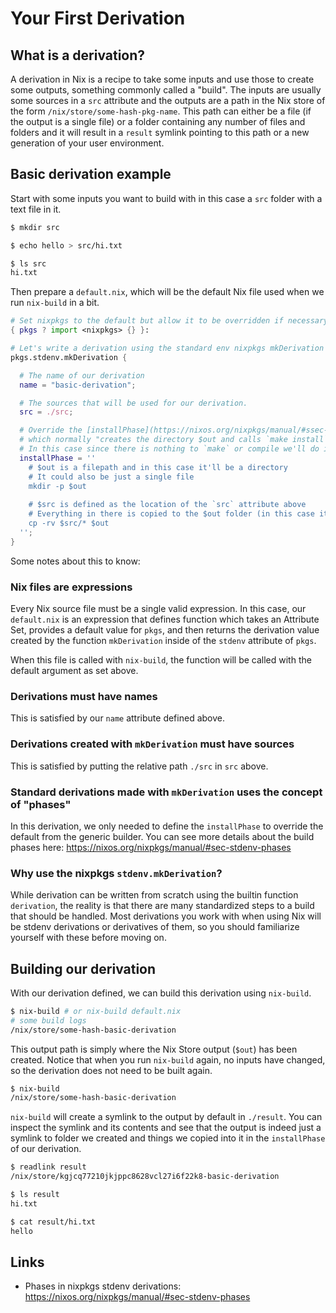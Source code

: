 # Your First Derivation

## What is a derivation?

A derivation in Nix is a recipe to take some inputs and use those to create some outputs, something commonly called a "build". The inputs are usually some sources in a `src` attribute and the outputs are a path in the Nix store of the form `/nix/store/some-hash-pkg-name`. This path can either be a file (if the output is a single file) or a folder containing any number of files and folders and it will result in a `result` symlink pointing to this path or a new generation of your user environment.

## Basic derivation example

Start with some inputs you want to build with in this case a `src` folder with a text file in it.

```bash
$ mkdir src

$ echo hello > src/hi.txt

$ ls src
hi.txt
```

Then prepare a `default.nix`, which will be the default Nix file used when we run `nix-build` in a bit.

```nix
# Set nixpkgs to the default but allow it to be overridden if necessary
{ pkgs ? import <nixpkgs> {} }:

# Let's write a derivation using the standard env nixpkgs mkDerivation function
pkgs.stdenv.mkDerivation {

  # The name of our derivation
  name = "basic-derivation";

  # The sources that will be used for our derivation.
  src = ./src;

  # Override the [installPhase](https://nixos.org/nixpkgs/manual/#ssec-install-phase) 
  # which normally "creates the directory $out and calls `make install`"
  # In this case since there is nothing to `make` or compile we'll do it ourselves
  installPhase = ''
    # $out is a filepath and in this case it'll be a directory
    # It could also be just a single file
    mkdir -p $out
    
    # $src is defined as the location of the `src` attribute above
    # Everything in there is copied to the $out folder (in this case it'll be only the `hi.txt` file)
    cp -rv $src/* $out
  '';
}
```

Some notes about this to know:

### Nix files are expressions

Every Nix source file must be a single valid expression. In this case, our `default.nix` is an expression that defines function which takes an Attribute Set, provides a default value for `pkgs`, and then returns the derivation value created by the function `mkDerivation` inside of the `stdenv` attribute of `pkgs`.

When this file is called with `nix-build`, the function will be called with the default argument as set above.

### Derivations must have names

This is satisfied by our `name` attribute defined above.

### Derivations created with `mkDerivation` must have sources

This is satisfied by putting the relative path `./src` in `src` above.

### Standard derivations made with `mkDerivation` uses the concept of "phases"

In this derivation, we only needed to define the `installPhase` to override the default from the generic builder. You can see more details about the build phases here: <https://nixos.org/nixpkgs/manual/#sec-stdenv-phases>

### Why use the nixpkgs `stdenv.mkDerivation`?

While derivation can be written from scratch using the builtin function `derivation`, the reality is that there are many standardized steps to a build that should be handled. Most derivations you work with when using Nix will be stdenv derivations or derivatives of them, so you should familiarize yourself with these before moving on.

## Building our derivation

With our derivation defined, we can build this derivation using `nix-build`.

```bash
$ nix-build # or nix-build default.nix
# some build logs
/nix/store/some-hash-basic-derivation
```

This output path is simply where the Nix Store output (`$out`) has been created. Notice that when you run `nix-build` again, no inputs have changed, so the derivation does not need to be built again.

```bash
$ nix-build
/nix/store/some-hash-basic-derivation
```

`nix-build` will create a symlink to the output by default in `./result`. You can inspect the symlink and its contents and see that the output is indeed just a symlink to folder we created and things we copied into it in the `installPhase` of our derivation.

```bash
$ readlink result
/nix/store/kgjcq77210jkjppc8628vcl27i6f22k8-basic-derivation

$ ls result
hi.txt

$ cat result/hi.txt
hello
```

## Links

* Phases in nixpkgs stdenv derivations: <https://nixos.org/nixpkgs/manual/#sec-stdenv-phases>
